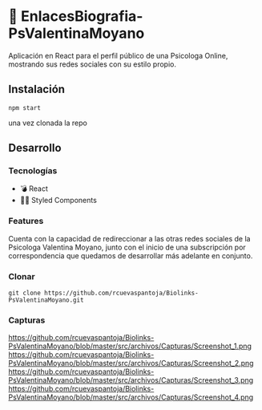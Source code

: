 
# 🚀 EnlacesBiografia-PsValentinaMoyano

Aplicación en React para el perfil público de una Psicologa Online, mostrando sus redes sociales con su estilo propio.

## Instalación

```shell
npm start
```
una vez clonada la repo

## Desarrollo

### Tecnologías
- 💣 React
- 💅🏾 Styled Components               

### Features
Cuenta con la capacidad de redireccionar a las otras redes sociales de la Psicologa Valentina Moyano, junto con el inicio de una subscripción por correspondencia que quedamos de desarrollar más adelante en conjunto.

### Clonar

```shell
git clone https://github.com/rcuevaspantoja/Biolinks-PsValentinaMoyano.git

```

### Capturas

https://github.com/rcuevaspantoja/Biolinks-PsValentinaMoyano/blob/master/src/archivos/Capturas/Screenshot_1.png
https://github.com/rcuevaspantoja/Biolinks-PsValentinaMoyano/blob/master/src/archivos/Capturas/Screenshot_2.png
https://github.com/rcuevaspantoja/Biolinks-PsValentinaMoyano/blob/master/src/archivos/Capturas/Screenshot_3.png
https://github.com/rcuevaspantoja/Biolinks-PsValentinaMoyano/blob/master/src/archivos/Capturas/Screenshot_4.png
